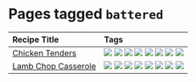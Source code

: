 # Pages tagged `battered`

|Recipe Title|Tags
|:---|:---|
|[Chicken Tenders](../recipes/chickentenders.md)|[![](https://img.shields.io/badge/tag-airfryer-da139a)](../tags/airfryer.md) [![](https://img.shields.io/badge/tag-amazing-b7439e)](../tags/amazing.md) [![](https://img.shields.io/badge/tag-battered-ab4f55)](../tags/battered.md) [![](https://img.shields.io/badge/tag-chicken-659a8f)](../tags/chicken.md) [![](https://img.shields.io/badge/tag-crumbed-c02c21)](../tags/crumbed.md) [![](https://img.shields.io/badge/tag-messy-9acea8)](../tags/messy.md) [![](https://img.shields.io/badge/tag-mine-f53bfe)](../tags/mine.md) [![](https://img.shields.io/badge/tag-sides-eadebe)](../tags/sides.md)|
|[Lamb Chop Casserole](../recipes/lambchopcasserole.md)|[![](https://img.shields.io/badge/tag-aussie-1754e4)](../tags/aussie.md) [![](https://img.shields.io/badge/tag-baked-c6d429)](../tags/baked.md) [![](https://img.shields.io/badge/tag-battered-ab4f55)](../tags/battered.md) [![](https://img.shields.io/badge/tag-casserole-8a534c)](../tags/casserole.md) [![](https://img.shields.io/badge/tag-dinner-e4f90)](../tags/dinner.md) [![](https://img.shields.io/badge/tag-family-9fef19)](../tags/family.md) [![](https://img.shields.io/badge/tag-fried-d4602a)](../tags/fried.md) [![](https://img.shields.io/badge/tag-lamb-cb29b)](../tags/lamb.md)|